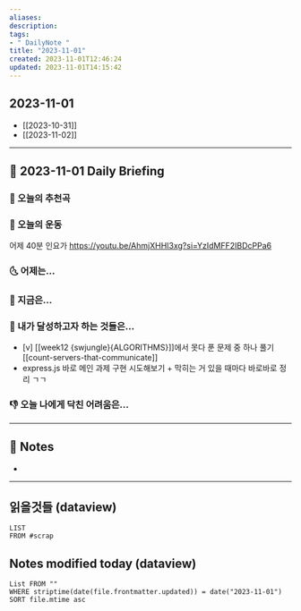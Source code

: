 ```yaml
---
aliases: 
description:
tags:
- " DailyNote "
title: "2023-11-01"
created: 2023-11-01T12:46:24
updated: 2023-11-01T14:15:42
---
```


## 2023-11-01

- [[2023-10-31]] 
- [[2023-11-02]]

---

## 📅 2023-11-01 Daily Briefing

### 🎵 오늘의 추천곡

### 🏃 오늘의 운동

어제 40분 인요가 <https://youtu.be/AhmjXHHI3xg?si=YzIdMFF2IBDcPPa6>

### 🌜 어제는...

### 🙌 지금은...

### 🚀 내가 달성하고자 하는 것들은...

- [v] [[week12 {swjungle}{ALGORITHMS}]]에서 못다 푼 문제 중 하나 풀기 [[count-servers-that-communicate]]
- express.js 바로 메인 과제 구현 시도해보기 + 막히는 거 있을 때마다 바로바로 정리 ㄱㄱ

### 👎 오늘 나에게 닥친 어려움은...

---

## 📝 Notes

- 

---

## 읽을것들 (dataview)

```dataview
LIST
FROM #scrap
```

## Notes modified today (dataview)

```dataview
List FROM "" 
WHERE striptime(date(file.frontmatter.updated)) = date("2023-11-01") 
SORT file.mtime asc
```
